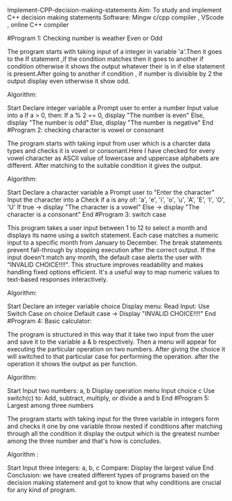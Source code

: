 Implement-CPP-decision-making-statements
Aim: To study and implement C++ decision making statements Software: Mingw c/cpp compiler , VScode , online C++ compiler

#Program 1: Checking number is weather Even or Odd

The program starts with taking input of a integer in variable 'a'.Then it goes to the If statement ,if the condition matches then it goes to another if condition otherwise it shows the output whatever their is in if else statement is present.After going to another if condition , if number is divisible by 2 the output display even otherwise it show odd.

Algorithm:

Start
Declare integer variable a
Prompt user to enter a number
Input value into a
If a > 0, then:
If a % 2 == 0, display "The number is even"
Else, display "The number is odd"
Else, display "The number is negative"
End
#Program 2: checking character is vowel or consonant

The program starts with taking input from user which is a charcter data types and checks it is vowel or consonant.Here I have checked for every vowel character as ASCII value of lowercase and uppercase alphabets are different. After matching to the suitable condition it gives the output.

Algorithm:

Start
Declare a character variable a
Prompt user to "Enter the character"
Input the character into a
Check if a is any of: 'a', 'e', 'i', 'o', 'u', 'A', 'E', 'I', 'O', 'U'
If true → display "The character is a vowel"
Else → display "The character is a consonant"
End
#Program 3: switch case

This program takes a user input between 1 to 12 to select a month and displays its name using a switch statement. Each case matches a numeric input to a specific month from January to December. The break statements prevent fall-through by stopping execution after the correct output. If the input doesn’t match any month, the default case alerts the user with "INVALID CHOICE!!!!". This structure improves readability and makes handling fixed options efficient. It's a useful way to map numeric values to text-based responses interactively.

Algorithm:

Start
Declare an integer variable choice
Display menu:
Read Input:
Use Switch Case on choice
Default case → Display "INVALID CHOICE!!!!"
End
#Program 4: Basic calculator:

The program is structured in this way that it take two input from the user and save it to the variable a & b respectively. Then a menu will appear for executing the particular operation on two numbers. After giving the choice it will switched to that particular case for performing the operation. after the operation it shows the output as per function.

Algorithm:

Start
Input two numbers: a, b
Display operation menu
Input choice c
Use switch(c) to:
Add, subtract, multiply, or divide a and b
End
#Program 5: Largest among three numbers

The program starts with taking input for the three variable in integers form and checks it one by one variable throw nested if conditions after matching through all the condition it display the output which is the greatest number among the three number and that's how is concludes.

Algorithm :

Start
Input three integers: a, b, c
Compare:
Display the largest value
End
Conclusion: we have created different types of programs based on the decision making statement and got to know that why conditions are crucial for any kind of program.
